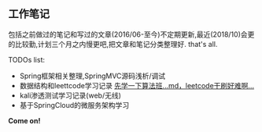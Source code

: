 ## 工作笔记
包括之前做过的笔记和写过的文章(2016/06-至今)不定期更新,最近(2018/10)会更的比较勤,计划三个月之内慢更吧,把文章和笔记分类整理好.
that's all.

TODOs list:
- Spring框架相关整理,SpringMVC源码浅析/调试
- 数据结构和leettcode学习记录 [先学一下算法班...md，leetcode干刷好难啊...](https://github.com/JonXia/alg-nowcoder)
- kali渗透测试学习记录(web/无线)
- 基于SpringCloud的微服务架构学习

**Come on!**